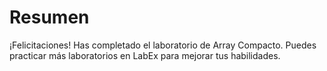 # Resumen

¡Felicitaciones! Has completado el laboratorio de Array Compacto. Puedes practicar más laboratorios en LabEx para mejorar tus habilidades.
